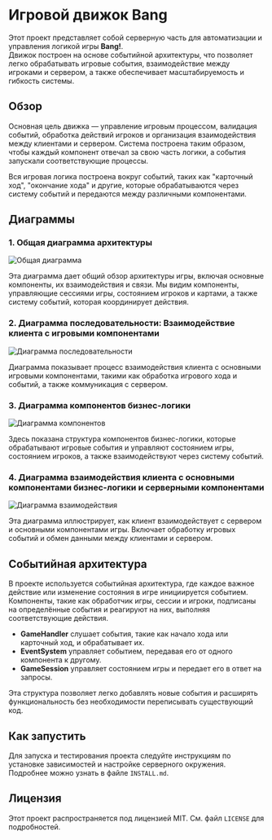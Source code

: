 # Игровой движок Bang

Этот проект представляет собой серверную часть для автоматизации и управления логикой игры **Bang!**.  
Движок построен на основе событийной архитектуры, что позволяет легко обрабатывать игровые события, взаимодействие между игроками и сервером, а также обеспечивает масштабируемость и гибкость системы.

## Обзор

Основная цель движка — управление игровым процессом, валидация событий, обработка действий игроков и организация взаимодействия между клиентами и сервером. Система построена таким образом, чтобы каждый компонент отвечал за свою часть логики, а события запускали соответствующие процессы.

Вся игровая логика построена вокруг событий, таких как "карточный ход", "окончание хода" и другие, которые обрабатываются через систему событий и передаются между различными компонентами.

## Диаграммы

### 1. Общая диаграмма архитектуры

![Общая диаграмма](./public/docs/diagrams/view/GeneralConceptEngine.png)

Эта диаграмма дает общий обзор архитектуры игры, включая основные компоненты, их взаимодействия и связи. Мы видим компоненты, управляющие сессиями игры, состоянием игроков и картами, а также систему событий, которая координирует действия.

### 2. Диаграмма последовательности: Взаимодействие клиента с игровыми компонентами

![Диаграмма последовательности](./public/docs/diagrams/view/sequenceDiagramsBrief.png)

Диаграмма показывает процесс взаимодействия клиента с основными игровыми компонентами, такими как обработка игрового хода и событий, а также коммуникация с сервером.

### 3. Диаграмма компонентов бизнес-логики

![Диаграмма компонентов](./public/docs/diagrams/view/componentsDrowIo.png)

Здесь показана структура компонентов бизнес-логики, которые обрабатывают игровые события и управляют состоянием игры, состоянием игроков, а также взаимодействуют через систему событий.

### 4. Диаграмма взаимодействия клиента с основными компонентами бизнес-логики и серверными компонентами

![Диаграмма взаимодействия](./public/docs/diagrams/view/sequenceDiagramGameComponents.svg)

Эта диаграмма иллюстрирует, как клиент взаимодействует с сервером и основными компонентами игры. Включает обработку игровых событий и обмен данными между клиентами и сервером.

## Событийная архитектура

В проекте используется событийная архитектура, где каждое важное действие или изменение состояния в игре инициируется событием. Компоненты, такие как обработчик игры, сессии и игроки, подписаны на определённые события и реагируют на них, выполняя соответствующие действия.

- **GameHandler** слушает события, такие как начало хода или карточный ход, и обрабатывает их.
- **EventSystem** управляет событием, передавая его от одного компонента к другому.
- **GameSession** управляет состоянием игры и передает его в ответ на запросы.

Эта структура позволяет легко добавлять новые события и расширять функциональность без необходимости переписывать существующий код.

## Как запустить

Для запуска и тестирования проекта следуйте инструкциям по установке зависимостей и настройке серверного окружения. Подробнее можно узнать в файле `INSTALL.md`.

## Лицензия

Этот проект распространяется под лицензией MIT. См. файл `LICENSE` для подробностей.
